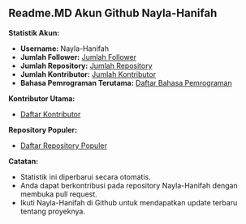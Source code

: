 ## Readme.MD Akun Github Nayla-Hanifah

**Statistik Akun:**

* **Username:** Nayla-Hanifah
* **Jumlah Follower:** [Jumlah Follower](https://github.com/Nayla-Hanifah)
* **Jumlah Repository:** [Jumlah Repository](https://github.com/Nayla-Hanifah)
* **Jumlah Kontributor:** [Jumlah Kontributor](https://github.com/Nayla-Hanifah)
* **Bahasa Pemrograman Terutama:** [Daftar Bahasa Pemrograman](https://github.com/Nayla-Hanifah)

**Kontributor Utama:**

* [Daftar Kontributor](https://github.com/Nayla-Hanifah)

**Repository Populer:**

* [Daftar Repository Populer](https://github.com/Nayla-Hanifah)

**Catatan:**

* Statistik ini diperbarui secara otomatis.
* Anda dapat berkontribusi pada repository Nayla-Hanifah dengan membuka pull request.
* Ikuti Nayla-Hanifah di Github untuk mendapatkan update terbaru tentang proyeknya.

